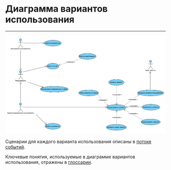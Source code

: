 # Диаграмма вариантов использования
---

![Диаграмма вариантов использования](../../../Images/System%20design/Use%20Case.png)

Сценарии для каждого варианта использования описаны в [потоке событий](../UseCase/Flow%20of%20Events.md).

Ключевые понятия, используемые в диаграмме вариантов использования, отражены в [глоссарии](../UseCase/Glossarium.md). 
